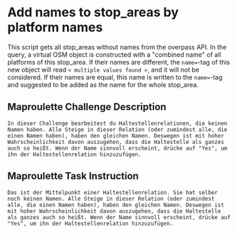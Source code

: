 # Add names to stop_areas by platform names

This script gets all stop_areas without names from the overpass API. In the query, a virtual OSM object is constructed with a "combined name" of all platforms of this stop_area. If their names are different, the `name=`-tag of this new object will read `< multiple values found >`, and it will not be considered. If their names are equal, this name is written to the `name=`-tag and suggested to be added as the name for the whole stop_area.

## Maproulette Challenge Description

```
In dieser Challenge bearbeitest du Haltestellenrelationen, die keinen Namen haben. Alle Steige in dieser Relation (oder zumindest alle, die einen Namen haben), haben den gleichen Namen. Deswegen ist mit hoher Wahrscheinlichkeit davon auszugehen, dass die Haltestelle als ganzes auch so heißt. Wenn der Name sinnvoll erscheint, drücke auf "Yes", um ihn der Haltestellenrelation hinzuzufügen.

```



## Maproulette Task Instruction

```
Das ist der Mittelpunkt einer Haltestellenrelation. Sie hat selber noch keinen Namen. Alle Steige in dieser Relation (oder zumindest alle, die einen Namen haben), haben den gleichen Namen. Deswegen ist mit hoher Wahrscheinlichkeit davon auszugehen, dass die Haltestelle als ganzes auch so heißt. Wenn der Name sinnvoll erscheint, drücke auf "Yes", um ihn der Haltestellenrelation hinzuzufügen.

```

